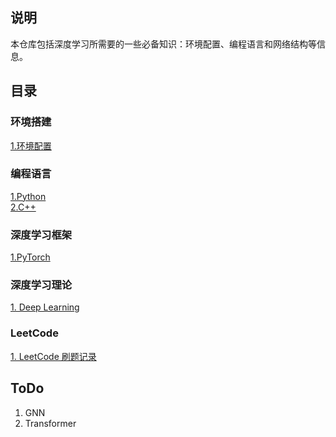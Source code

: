 ## 说明
本仓库包括深度学习所需要的一些必备知识：环境配置、编程语言和网络结构等信息。  
  
## 目录
### 环境搭建
[1.环境配置](env_config.md)  

### 编程语言
[1.Python](python_tutorial.ipynb)   
[2.C++](c++_basic.md)  

### 深度学习框架
[1.PyTorch](pytorch_tutorial.ipynb)  

### 深度学习理论
[1. Deep Learning](deep_learning.md)

### LeetCode
[1. LeetCode 刷题记录](leetcode.md)

## ToDo
1. GNN  
2. Transformer  
